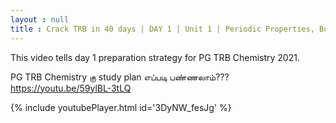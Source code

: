 ```yaml
---
layout : null
title : Crack TRB in 40 days | DAY 1 | Unit 1 | Periodic Properties, Bonding theories
---
```


This video tells day 1 preparation strategy for PG TRB Chemistry 2021.

PG TRB Chemistry கு study plan எப்படி பண்ணலாம்??? 
https://youtu.be/59ylBL-3tLQ



{% include youtubePlayer.html id='3DyNW_fesJg' %}
